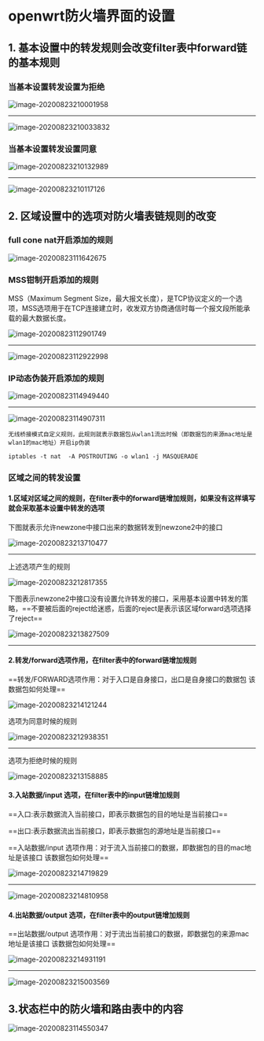 # openwrt防火墙界面的设置

## 1. 基本设置中的转发规则会改变filter表中forward链的基本规则

### 当基本设置转发设置为拒绝

![image-20200823210001958](https://raw.githubusercontent.com/yusenyi123/pictures1/master/imgs/20200827163054.png)

------

![image-20200823210033832](https://raw.githubusercontent.com/yusenyi123/pictures1/master/imgs/20200827163101.png)

### 当基本设置转发设置同意

![image-20200823210132989](https://raw.githubusercontent.com/yusenyi123/pictures1/master/imgs/20200827163109.png)

------

![image-20200823210117126](https://raw.githubusercontent.com/yusenyi123/pictures1/master/imgs/20200827163115.png)





## 2. 区域设置中的选项对防火墙表链规则的改变

### full cone nat开启添加的规则

![image-20200823111642675](https://raw.githubusercontent.com/yusenyi123/pictures1/master/imgs/20200827163127.png)

### MSS钳制开启添加的规则

MSS（Maximum Segment Size，最大报文长度），是TCP协议定义的一个选项，MSS选项用于在TCP连接建立时，收发双方协商通信时每一个报文段所能承载的最大数据长度。

![image-20200823112901749](https://raw.githubusercontent.com/yusenyi123/pictures1/master/imgs/20200827163133.png)

------

![image-20200823112922998](https://raw.githubusercontent.com/yusenyi123/pictures1/master/imgs/20200827163140.png)





### IP动态伪装开启添加的规则

![image-20200823114949440](https://raw.githubusercontent.com/yusenyi123/pictures1/master/imgs/20200827163146.png)

------

![image-20200823114907311](https://raw.githubusercontent.com/yusenyi123/pictures1/master/imgs/20200827163152.png)



```
无线桥接模式自定义规则，此规则就表示数据包从wlan1流出时候（即数据包的来源mac地址是wlan1的mac地址）开启ip伪装

iptables -t nat  -A POSTROUTING -o wlan1 -j MASQUERADE
```



### 区域之间的转发设置

#### 1.区域对区域之间的规则，在filter表中的forward链增加规则，如果没有这样填写就会采取基本设置中转发的选项 

下图就表示允许newzone中接口出来的数据转发到newzone2中的接口

![image-20200823213710477](https://raw.githubusercontent.com/yusenyi123/pictures1/master/imgs/20200827163201.png)



------

上述选项产生的规则

![image-20200823212817355](https://raw.githubusercontent.com/yusenyi123/pictures1/master/imgs/20200827163206.png)





下图表示newzone2中接口没有设置允许转发的接口，采用基本设置中转发的策略，==不要被后面的reject给迷惑，后面的reject是表示该区域forward选项选择了reject==

![image-20200823213827509](https://raw.githubusercontent.com/yusenyi123/pictures1/master/imgs/20200827163212.png)



------

#### 2.转发/forward选项作用，在filter表中的forward链增加规则

==转发/FORWARD选项作用：对于入口是自身接口，出口是自身接口的数据包  该数据包如何处理==

![image-20200823214121244](https://raw.githubusercontent.com/yusenyi123/pictures1/master/imgs/20200827163220.png)

选项为同意时候的规则

![image-20200823212938351](https://raw.githubusercontent.com/yusenyi123/pictures1/master/imgs/20200827163226.png)



------

选项为拒绝时候的规则

![image-20200823213158885](https://raw.githubusercontent.com/yusenyi123/pictures1/master/imgs/20200827163232.png)

#### 3.入站数据/input 选项，在filter表中的input链增加规则



==入口:表示数据流入当前接口，即表示数据包的目的地址是当前接口==

==出口:表示数据流出当前接口，即表示数据包的源地址是当前接口==



==入站数据/input 选项作用：对于流入当前接口的数据，即数据包的目的mac地址是该接口  该数据包如何处理==



![image-20200823214719829](https://raw.githubusercontent.com/yusenyi123/pictures1/master/imgs/20200827163237.png)



------

![image-20200823214810958](https://raw.githubusercontent.com/yusenyi123/pictures1/master/imgs/20200827163244.png)

#### 4.出站数据/output 选项，在filter表中的output链增加规则

==出站数据/output 选项作用：对于流出当前接口的数据，即数据包的来源mac地址是该接口  该数据包如何处理==

![image-20200823214931191](https://raw.githubusercontent.com/yusenyi123/pictures1/master/imgs/20200827163250.png)



------

![image-20200823215003569](https://raw.githubusercontent.com/yusenyi123/pictures1/master/imgs/20200827163257.png)

## 3.状态栏中的防火墙和路由表中的内容

![image-20200823114550347](https://raw.githubusercontent.com/yusenyi123/pictures1/master/imgs/20200827163303.png)



















